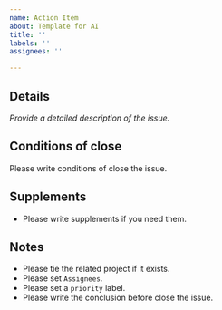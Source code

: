 ```yaml
---
name: Action Item
about: Template for AI
title: ''
labels: ''
assignees: ''

---
```


## Details
_Provide a detailed description of the issue._

## Conditions of close
Please write conditions of close the issue.

## Supplements
- Please write supplements if you need them.

## Notes
- Please tie the related project if it exists.
- Please set `Assignees`.
- Please set a `priority` label.
- Please write the conclusion before close the issue.
